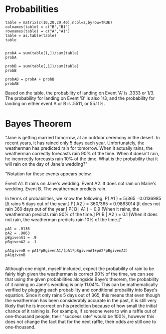 # Probabilities

```{r table, echo=TRUE}
table = matrix(c(10,20,20,40),ncol=2,byrow=TRUE)
colnames(table) = c("B","B1")
rownames(table) = c("A","A1")
table = as.table(table)
table


```

```{r probabilities, echo=TRUE}
probA = sum(table[1,])/sum(table)
probA

probB = sum(table[,1])/sum(table)
probB

probAB = probA + probB
probAB
```

Based on the table, the probability of landing on Event 'A' is .3333 or 1/3. The probability for landing on Event 'B' is also 1/3, and the probability for landing on either event A or B is .5511, or 55.11%.

# Bayes Theorem

"Jane is getting married tomorrow, at an outdoor ceremony in the desert. In recent years, it has rained only 5 days each year. Unfortunately, the weatherman has predicted rain for tomorrow. When it actually rains, the weatherman correctly forecasts rain 90% of the time. When it doesn't rain, he incorrectly forecasts rain 10% of the time. What is the probability that it will rain on the day of Jane's wedding?"

"Notation for these events appears below.

Event A1. It rains on Jane's wedding.
Event A2. It does not rain on Marie's wedding.
Event B. The weatherman predicts rain.

In terms of probabilities, we know the following:
P( A1 ) = 5/365 =0.0136985 [It rains 5 days out of the year.]
P( A2 ) = 360/365 = 0.9863014 [It does not rain 360 days out of the year.]
P( B | A1 ) = 0.9 [When it rains, the weatherman predicts rain 90% of the time.]
P( B | A2 ) = 0.1 [When it does not rain, the weatherman predicts rain 10% of the time.]"

```{r bayestheorem, echo=TRUE}
pA1 = .0136
pA2 = .9863
pBgivenA1 = .9
pBgivenA2 = .1

pA1givenB = pA1*pBgivenA1/(pA1*pBgivenA1+pA2*pBgivenA2)
pA1givenB


```
Although one might, myself included, expect the probability of rain to be fairly high given the weatherman is correct 90% of the time, we can see that using the given probabilities alongside Baye's theorem, the probability of it raining on Jane's wedding is only 11.04%. This can be mathematically verified by plugging each probability and conditional probaility into Baye's equation. Since it only rains 5 days out of 365, this means that even though the weatherman has been considerably accurate in the past, it is still very likely that he is incorrect on his prediction because of how small the initial chance of it raining is. For example, if someone were to win a raffle out of one-thousand people, their "success rate" would be 100%, however this does not change the fact that for the next raffle, their odds are still one to one-thousand. 
